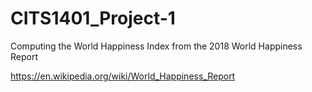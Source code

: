 # CITS1401_Project-1
Computing the World Happiness Index from the 2018 World Happiness Report

https://en.wikipedia.org/wiki/World_Happiness_Report
